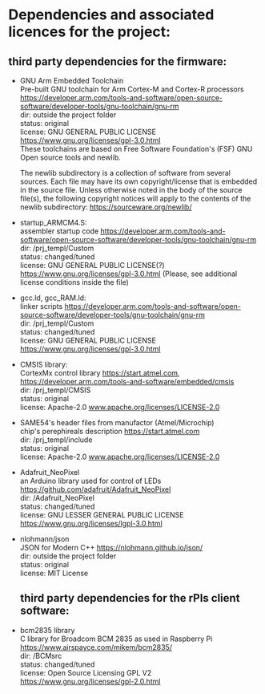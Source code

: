 # Dependencies and associated licences for the project:

## third party dependencies for the firmware:

- GNU Arm Embedded Toolchain  <br />
    Pre-built GNU toolchain for Arm Cortex-M and Cortex-R processors  https://developer.arm.com/tools-and-software/open-source-software/developer-tools/gnu-toolchain/gnu-rm  <br />
    dir: outside the project folder <br />
    status: original <br />
    license: GNU GENERAL PUBLIC LICENSE https://www.gnu.org/licenses/gpl-3.0.html  <br />
    These toolchains are based on Free Software Foundation's (FSF) GNU Open source tools and newlib.  <br />
    
    The newlib subdirectory is a collection of software from several sources.
    Each file may have its own copyright/license that is embedded in the source 
    file. Unless otherwise noted in the body of the source file(s), the following copyright
    notices will apply to the contents of the newlib subdirectory: https://sourceware.org/newlib/


- startup_ARMCM4.S: <br />
    assembler startup code https://developer.arm.com/tools-and-software/open-source-software/developer-tools/gnu-toolchain/gnu-rm <br />
    dir: /prj_templ/Custom <br />
    status: changed/tuned <br />
    license:  GNU GENERAL PUBLIC LICENSE(?) https://www.gnu.org/licenses/gpl-3.0.html (Please, see additional license conditions inside the file)
    
- gcc.ld, gcc_RAM.ld: <br />
    linker scripts https://developer.arm.com/tools-and-software/open-source-software/developer-tools/gnu-toolchain/gnu-rm <br />
    dir: /prj_templ/Custom <br />
    status: changed/tuned <br />
    license: GNU GENERAL PUBLIC LICENSE https://www.gnu.org/licenses/gpl-3.0.html
    
- CMSIS library: <br />
    CortexMx control library https://start.atmel.com, https://developer.arm.com/tools-and-software/embedded/cmsis <br />
    dir: /prj_templ/CMSIS <br />
    status: original <br />
    license: Apache-2.0 www.apache.org/licenses/LICENSE-2.0
    
- SAME54's header files from manufactor (Atmel/Microchip) <br />
    chip's perephireals description https://start.atmel.com <br /> 
    dir: /prj_templ/include <br />
    status: original <br />
    license: Apache-2.0 www.apache.org/licenses/LICENSE-2.0
    
 - Adafruit_NeoPixel <br />
    an Arduino library used for control of LEDs https://github.com/adafruit/Adafruit_NeoPixel <br />
    dir: /Adafruit_NeoPixel <br />
    status: changed/tuned <br />
    license: GNU LESSER GENERAL PUBLIC LICENSE https://www.gnu.org/licenses/lgpl-3.0.html
 
 -  nlohmann/json <br />
    JSON for Modern C++ https://nlohmann.github.io/json/ <br />
    dir: outside the project folder <br />
    status: original <br />
    license: MIT License
    
    ## third party dependencies for the rPIs client software:
    
 -  bcm2835 library  <br />
    C library for Broadcom BCM 2835 as used in Raspberry Pi  https://www.airspayce.com/mikem/bcm2835/ <br />
    dir: /BCMsrc <br />
    status: changed/tuned <br />
    license: Open Source Licensing GPL V2 https://www.gnu.org/licenses/gpl-2.0.html
    
